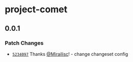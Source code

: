# project-comet

## 0.0.1

### Patch Changes

- [`5234097`](https://github.com/Mirailisc/project-comet/commit/5234097eff3a65b4997f2a9cee3c534477ff9446) Thanks [@Mirailisc](https://github.com/Mirailisc)! - change changeset config
